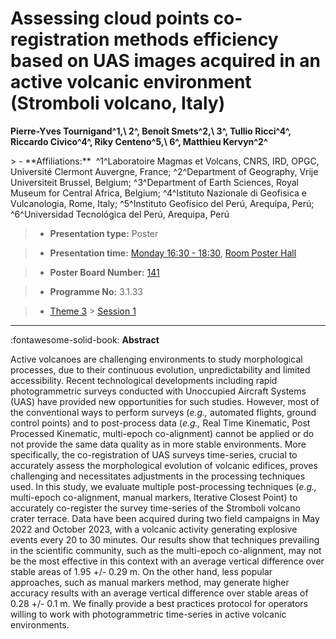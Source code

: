 # Assessing cloud points co-registration methods efficiency based on UAS images acquired in an active volcanic environment (Stromboli volcano, Italy)

**Pierre-Yves Tournigand^1,\ 2^, Benoît Smets^2,\ 3^, Tullio Ricci^4^, Riccardo Civico^4^, Riky Centeno^5,\ 6^, Matthieu Kervyn^2^**

<!-- more -->> - **Affiliations:**  ^1^Laboratoire Magmas et Volcans, CNRS, IRD, OPGC, Université Clermont Auvergne, France; ^2^Department of Geography, Vrije Universiteit Brussel, Belgium; ^3^Department of Earth Sciences, Royal Museum for Central Africa, Belgium; ^4^Istituto Nazionale di Geofisica e Vulcanologia, Rome, Italy; ^5^Instituto Geofísico del Perú, Arequipa, Perú; ^6^Universidad Tecnológica del Perú, Arequipa, Perú 

> - **Presentation type:** Poster

> - **Presentation time:** [Monday 16:30 - 18:30](../sessions_comparison.md#__tabbed_1_6), [Room Poster Hall](../maps_venue.md#__tabbed_1_1)

> - **Poster Board Number:** [141](../map_poster_boards.md#monday)

> - **Programme No:** 3.1.33

> - [Theme 3](../theme3.md) > [Session 1](../sessions/session-3-1.md)

--- 

:fontawesome-solid-book: **Abstract**

Active volcanoes are challenging environments to study morphological processes, due to their continuous evolution, unpredictability and limited accessibility. Recent technological developments including rapid photogrammetric surveys conducted with Unoccupied Aircraft Systems (UAS) have provided new opportunities for such studies. However, most of the conventional ways to perform surveys (*e.g.,* automated flights, ground control points) and to post-process data (*e.g.,* Real Time Kinematic, Post Processed Kinematic, multi-epoch co-alignment) cannot be applied or do not provide the same data quality as in more stable environments. More specifically, the co-registration of UAS surveys time-series, crucial to accurately assess the morphological evolution of volcanic edifices, proves challenging and necessitates adjustments in the processing techniques used.
In this study, we evaluate multiple post-processing techniques (*e.g.,* multi-epoch co-alignment, manual markers, Iterative Closest Point) to accurately co-register the survey time-series of the Stromboli volcano crater terrace. Data have been acquired during two field campaigns in May 2022 and October 2023, with a volcanic activity generating explosive events every 20 to 30 minutes. Our results show that techniques prevailing in the scientific community, such as the multi-epoch co-alignment, may not be the most effective in this context with an average vertical difference over stable areas of 1.95 +/- 0.29 m. On the other hand, less popular approaches, such as manual markers method, may generate higher accuracy results with an average vertical difference over stable areas of 0.28 +/- 0.1 m. We finally provide a best practices protocol for operators willing to work with photogrammetric time-series in active volcanic environments.

